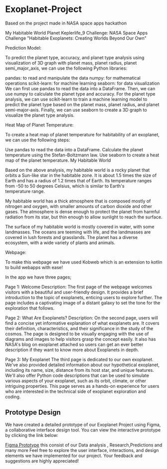 # Exoplanet-Project
Based on the project made in NASA space apps hackathon


My Habitable World
Planet Keplerlife_9
Challenge: NASA Space Apps Challenge "Habitable Exoplanets: Creating Worlds Beyond Our Own"

Prediction Model:

To predict the planet type, accuracy, and planet type analysis using visualization of 3D graph with planet mass, planet radius, planet semi_major_axis, we can use the following Python libraries:

pandas: to read and manipulate the data
numpy: for mathematical operations
scikit-learn: for machine learning
seaborn: for data visualization
We can first use pandas to read the data into a DataFrame. Then, we can use numpy to calculate the planet type and accuracy. For the planet type analysis, we can use scikit-learn to train a machine learning model to predict the planet type based on the planet mass, planet radius, and planet semi-major-axis. Finally, we can use seaborn to create a 3D graph to visualize the planet type analysis.

Heat Map of Planet Temperature:

To create a heat map of planet temperature for habitability of an exoplanet, we can use the following steps:

Use pandas to read the data into a DataFrame.
Calculate the planet temperature using the Stefan-Boltzmann law.
Use seaborn to create a heat map of the planet temperature.
My Habitable World

Based on the above analysis, my habitable world is a rocky planet that orbits a Sun-like star in the habitable zone. It is about 1.5 times the size of Earth and has a radius of 1.2 times that of Earth. Its temperature ranges from -50 to 50 degrees Celsius, which is similar to Earth's temperature range.

My habitable world has a thick atmosphere that is composed mostly of nitrogen and oxygen, with smaller amounts of carbon dioxide and other gases. The atmosphere is dense enough to protect the planet from harmful radiation from its star, but thin enough to allow sunlight to reach the surface.

The surface of my habitable world is mostly covered in water, with some landmasses. The oceans are teeming with life, and the landmasses are covered in lush forests and grasslands. The planet has a diverse ecosystem, with a wide variety of plants and animals.

Webpage:

To make this webpage we have used Kobweb which is an extension to kotlin to build webapps with ease!

In the app we have three pages;

Page 1: Welcome
Description: The first page of the webpage welcomes visitors with a beautiful and user-friendly design. It provides a brief introduction to the topic of exoplanets, enticing users to explore further. The page includes a captivating image of a distant galaxy to set the tone for the exploration that follows.

Page 2: What Are Exoplanets?
Description: On the second page, users will find a concise yet informative explanation of what exoplanets are. It covers their definition, characteristics, and their significance in the study of the cosmos. The page is designed to be visually engaging with the use of diagrams and images to help visitors grasp the concept easily. It also has NASA's blog on exoplanet attached so users can get an ever better description if they want to know more about Exoplanets in depth.

Page 3: My Exoplanet
The third page is dedicated to our own exoplanet. We've also provided detailed information about our hypothetical exoplanet, including its name, size, distance from its host star, and unique features. We'll also offer Python code descriptions that can be used to simulate various aspects of your exoplanet, such as its orbit, climate, or other intriguing properties. This page serves as a hands-on experience for users who are interested in the technical side of exoplanet exploration and coding.


## Prototype Design

We have created a detailed prototype of our Exoplanet Project using Figma, a collaborative interface design tool. You can view the interactive prototype by clicking the link below:

[Figma Prototype](https://www.figma.com/proto/YOTLtRvVRRuvXovhQOtpF5/Untitled?type=design&node-id=36-20&t=TZrYORtTl1AyXquw-1&scaling=scale-down&page-id=0%3A1&starting-point-node-id=45%3A120&mode=design)
this consist of our Data analysis , Research,Predictions and many more
Feel free to explore the user interface, interactions, and design elements we have implemented for our project. Your feedback and suggestions are highly appreciated!

